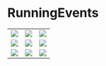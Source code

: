 # RunningEvents
<table style="width:100%">
    <tr>
        <td><img src="https://github.com/sileski/RunningEvents/blob/master/screenshots/image1.jpg?raw=true"></td>
        <td><img src="https://github.com/sileski/RunningEvents/blob/master/screenshots/image2.jpg?raw=true"></td>
        <td><img src="https://github.com/sileski/RunningEvents/blob/master/screenshots/image3.jpg?raw=true"></td>
    </tr>
    <tr>
        <td><img src="https://github.com/sileski/RunningEvents/blob/master/screenshots/image4.jpg?raw=true"></td>
        <td><img src="https://github.com/sileski/RunningEvents/blob/master/screenshots/image5.jpg?raw=true"></td>
        <td><img src="https://github.com/sileski/RunningEvents/blob/master/screenshots/image6.jpg?raw=true"></td>
    </tr>
       <tr>
        <td><img src="https://github.com/sileski/RunningEvents/blob/master/screenshots/image7.jpg?raw=true"></td>
        <td><img src="https://github.com/sileski/RunningEvents/blob/master/screenshots/image8.jpg?raw=true"></td>
        <td><img src="https://github.com/sileski/RunningEvents/blob/master/screenshots/image9.jpg?raw=true"></td>
    </tr>
    
</table>

